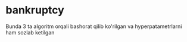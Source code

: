 # bankruptcy
 Bunda 3 ta algoritm orqali bashorat qilib ko'rilgan va hyperpatametrlarni ham sozlab ketilgan

